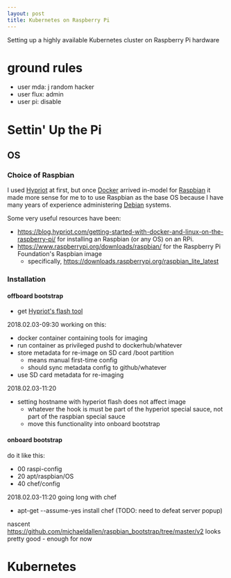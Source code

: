 ```yaml
---
layout: post
title: Kubernetes on Raspberry Pi
---
```


Setting up a highly available Kubernetes cluster on Raspberry Pi hardware

# ground rules
* user mda: j random hacker
* user flux: admin
* user pi: disable


# Settin' Up the Pi

## OS

### Choice of Raspbian

I used [Hypriot](https://hypriot.com "Hypriot") at first, but once [Docker](https://www.docker.com "Docker") arrived in-model for [Raspbian](https://www.raspbian.org "Raspbian") it made more sense for me to to use Raspbian as the base OS because I have many years of experience administering [Debian](https://www.debian.org/ "Debian") systems.

Some very useful resources have been:
* <https://blog.hypriot.com/getting-started-with-docker-and-linux-on-the-raspberry-pi/> for installing an Raspbian (or any OS) on an RPi.
* <https://www.raspberrypi.org/downloads/raspbian/> for the Raspberry Pi Foundation's Raspbian image
  * specifically, <https://downloads.raspberrypi.org/raspbian_lite_latest> 

### Installation

#### offboard bootstrap 
* get [Hypriot's flash tool](https://github.com/hypriot/flash)

2018.02.03-09:30
working on this:
* docker container containing tools for imaging
* run container as privileged pushd to dockerhub/whatever
* store metadata for re-image on SD card /boot partition
  * means manual first-time config
  * should sync metadata config to github/whatever
* use SD card metadata for re-imaging

2018.02.03-11:20
* setting hostname with hyperiot flash does not affect image
  * whatever the hook is must be part of the hyperiot special sauce, not part of the raspbian special sauce
  * move this functionality into onboard bootstrap

#### onboard bootstrap

do it like this:
* 00 raspi-config
* 20 apt/raspbian/OS
* 40 chef/config


2018.02.03-11:20
going long with chef
* apt-get --assume-yes install chef (TODO: need to defeat server popup)

nascent https://github.com/michaeldallen/raspbian_bootstrap/tree/master/v2 looks pretty good - enough for now


# Kubernetes